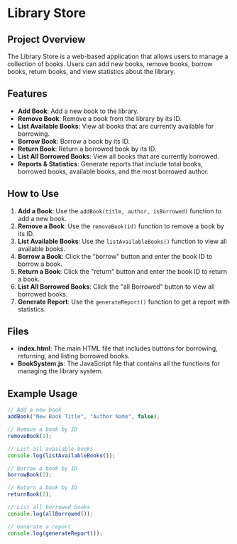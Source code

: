 # Library Store

## Project Overview

The Library Store is a web-based application that allows users to manage a collection of books. Users can add new books, remove books, borrow books, return books, and view statistics about the library.

## Features

- **Add Book**: Add a new book to the library.
- **Remove Book**: Remove a book from the library by its ID.
- **List Available Books**: View all books that are currently available for borrowing.
- **Borrow Book**: Borrow a book by its ID.
- **Return Book**: Return a borrowed book by its ID.
- **List All Borrowed Books**: View all books that are currently borrowed.
- **Reports & Statistics**: Generate reports that include total books, borrowed books, available books, and the most borrowed author.

## How to Use

1. **Add a Book**: Use the `addBook(title, author, isBorrowed)` function to add a new book.
2. **Remove a Book**: Use the `removeBook(id)` function to remove a book by its ID.
3. **List Available Books**: Use the `listAvailableBooks()` function to view all available books.
4. **Borrow a Book**: Click the "borrow" button and enter the book ID to borrow a book.
5. **Return a Book**: Click the "return" button and enter the book ID to return a book.
6. **List All Borrowed Books**: Click the "all Borrowed" button to view all borrowed books.
7. **Generate Report**: Use the `generateReport()` function to get a report with statistics.

## Files

- **index.html**: The main HTML file that includes buttons for borrowing, returning, and listing borrowed books.
- **BookSystem.js**: The JavaScript file that contains all the functions for managing the library system.

## Example Usage

```javascript
// Add a new book
addBook("New Book Title", "Author Name", false);

// Remove a book by ID
removeBook(1);

// List all available books
console.log(listAvailableBooks());

// Borrow a book by ID
borrowBook(2);

// Return a book by ID
returnBook(2);

// List all borrowed books
console.log(allBorrowed());

// Generate a report
console.log(generateReport());
```
